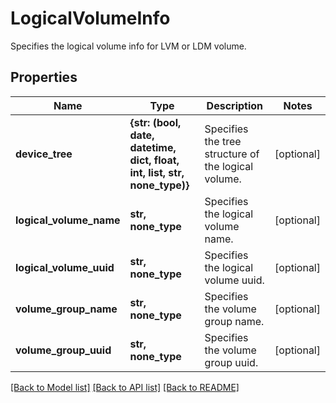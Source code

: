 # LogicalVolumeInfo

Specifies the logical volume info for LVM or LDM volume.

## Properties
Name | Type | Description | Notes
------------ | ------------- | ------------- | -------------
**device_tree** | **{str: (bool, date, datetime, dict, float, int, list, str, none_type)}** | Specifies the tree structure of the logical volume. | [optional] 
**logical_volume_name** | **str, none_type** | Specifies the logical volume name. | [optional] 
**logical_volume_uuid** | **str, none_type** | Specifies the logical volume uuid. | [optional] 
**volume_group_name** | **str, none_type** | Specifies the volume group name. | [optional] 
**volume_group_uuid** | **str, none_type** | Specifies the volume group uuid. | [optional] 

[[Back to Model list]](../README.md#documentation-for-models) [[Back to API list]](../README.md#documentation-for-api-endpoints) [[Back to README]](../README.md)


